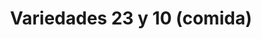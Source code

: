 ---
title: "Variedades 23 y 10 (comida)"
url: /la-habana/variedades-23-y-10-comida/
shop: grandes almacenes
---